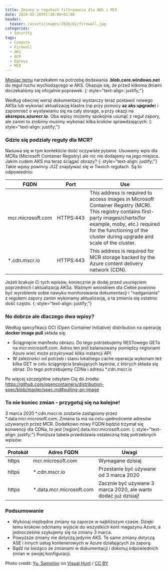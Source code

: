```yaml
---
title: Zmiany w regułach filtrowania dla AKS i MCR
date: 2020-02-18T01:30:00+01:00
header:
  teaser: /assets/images/2020/02/firewall.jpg
categories:
  - Security
tags:
  - Compute
  - Firewall
  - AKS
  - ACR
  - Egress
  - MCR
---
```


[Miesiąc temu](2020-01-15-egress-w-ase-i-aks.md) narzekałem na potrzebę dodawania **.blob.core.windows.net** do reguł ruchu wychodzącego w AKS. Okazuje się, że przed kilkoma dniami doczekaliśmy się oficjalnie poprawek.
{: style="text-align: justify;"}

Według obecnej wersji dokumentacji wystarczy teraz postawić nowego AKSa lub wykonać aktualizację klastra (np przy pomocy **az aks upgrade**) i zapomnieć o wystawianiu się na cały storage, a przy okazji na **aksrepos.azurecr.io**. Oba wpisy możemy spokojnie usunąć z reguł zapory, ale zanim to zrobimy musimy wykonać kilka kroków sprawdzających.
{: style="text-align: justify;"}

### Gdzie się podziały reguły dla MCR?

Nasuwa się w tym kontekście dość oczywiste pytanie. Usuwamy wpis dla MCRa (Microsoft Container Registry) ale nic nie dodajemy na jego miejsce. Jakim cudem AKS ma teraz ściągać obrazy?
{: style="text-align: justify;"}
Takie wpisy powinny JUŻ znajdywać się w Twoich regułach. Są to odpowiednio:

| FQDN | Port | Use |
|---|---|---|
| mcr.microsoft.com | HTTPS:443 | This address is required to access images in Microsoft Container Registry (MCR). This registry contains first-party images/charts(for example, moby, etc.) required for the functioning of the cluster during upgrade and scale of the cluster. |
| *.cdn.mscr.io | HTTPS:443 | This address is required for MCR storage backed by the Azure content delivery network (CDN). |

Jeżeli brakuje Ci tych wpisów, koniecznie je dodaj przed usunięciem poprzednich i aktualizacją AKSa. Ważnym wnioskiem dla Ciebie powinno być wyrobienie sobie nawyku monitorowania dokumentacji i "nadganiania" z regułami zapory zanim wykonamy aktualizację, a ta zmienia się ostatnio dość często.
{: style="text-align: justify;"}

### No dobrze ale dlaczego dwa wpisy?

Według specyfikacji OCI (Open Container Initiative) distribution na operację  **docker image pull** składa się:

* Ściągnięcie manifestu obrazu. Do tego potrzebujemy RESTowego GETa na mcr.microsoft.com. Adres ten jest balansowany pomiędzy regionami Azure wieć może przykrywać kilka instancji API. 
* W zależności od potrzeb i stanu lokalnego cache operacja wykonam też kilka GET w celu ściągnięcia brakujących layerów, z których składa się obraz. Do tego potrzebujemy CDNa i adresu *.cdn.mscr.io

Po więcej szczegółów odsyłam Cię do źródła: <https://github.com/opencontainers/distribution-spec/blob/master/spec.md#pulling-an-image>

### To nie koniec zmian - przygotuj się na kolejne!

3 marca 2020 *.cdn.mscr.io zostanie zastąpiony przez *.data.mcr.microsoft.com. Zmiana ta ma na celu ujednolicenie adresów używanych przez MCR. Dodatkowo nowy FQDN będzie trzymał się konwencji dla CDNa, to jest [region].data.mcr.microsoft.com.
{: style="text-align: justify;"} 
Poniższa tabela przedstawia ostateczną listę potrzebnych wpisów:

| Protokół | Adres FQDN | Uwagi |
|---|---|---|
| https | mcr.microsoft.com | Wymagane dzisiaj |
| https | *.cdn.mscr.io | Przestanie być używane od 3 marca 2020 |
| https | *.data.mcr.microsoft.com | Zacznie być używane 3 marca 2020, ale warto dodać już dzisiaj! |

### Podsumowanie

* Wykonaj niezbędne zmiany na zaporze w najbliższym czasie. Dzięki temu krokowi odcinamy wyjście do wszystkich kont magazynu Azure, a jednocześnie szykujemy się na zmiany 3 marca.
* Powyższe zmiany nie dotyczą jedynie AKS. Te same zmiany dotyczą ASE i innych usług kontenerowych w Azure działających za zaporą.
* Bądź na bieżąco ze zmianami w dokumentacji i dokonuj odpowiednich zmian w swojej konfiguracji.

Photo credit: <a href="https://visualhunt.co/a4/09e67b">Yu. Samoilov</a> on <a href="https://visualhunt.com/re6/084cb9d9">Visual Hunt</a> / <a href="http://creativecommons.org/licenses/by/2.0/"> CC BY</a>
